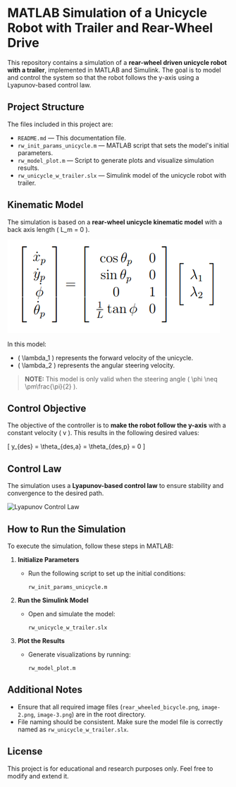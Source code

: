 <!-- # MATLAB simulation of a unicycle robot with a trailer and a rear-wheel drive. 

![alt text](image-3.png)

The following kinematics model has been used (bicycle with back axis $L_m$ = $0$):

![alt text](rear_wheeled_bicycle.png)

In this case, $\lambda_1$ is the rear unicycle forward speed and $\lambda_2$ is the angular speed of steering.

**NOTE** that this kinematic model is valid only if the steering angle $\phi \neq \pm \pi / 2$.

The desired behavior is to follow the y-axis with a constant velocity v which implies $y_{des}$ = $\theta_{des, a}$ = $\theta_{des, p}$ = $0$.

The following Lyapunov control law has been used:

 ![alt text](image-2.png)

 **To run the code:**
 
* 1: Start and run the  `rw_init_params_unicycle.m` script, which defines the initial values of the model
* 2: Start and run `rw_unicycle_w_trailer_rw.sxl`, that is the Simulink model of the unicycle with trailer
* 3: Start and run the  `rw_model_plot.m` scrpit, which creates the plots to visualize the results -->

# MATLAB Simulation of a Unicycle Robot with Trailer and Rear-Wheel Drive

This repository contains a simulation of a **rear-wheel driven unicycle robot with a trailer**,
implemented in MATLAB and Simulink. The goal is to model and control the system so that the
robot follows the y-axis using a Lyapunov-based control law.

## Project Structure

The files included in this project are:

- `README.md` — This documentation file.
- `rw_init_params_unicycle.m` — MATLAB script that sets the model's initial parameters.
- `rw_model_plot.m` — Script to generate plots and visualize simulation results.
- `rw_unicycle_w_trailer.slx` — Simulink model of the unicycle robot with trailer.

## Kinematic Model

The simulation is based on a **rear-wheel unicycle kinematic model** with a back axis length \( L_m = 0 \).

![Kinematic Model](rear_wheeled_bicycle.png)

In this model:
- \( \lambda_1 \) represents the forward velocity of the unicycle.
- \( \lambda_2 \) represents the angular steering velocity.

> **NOTE:** This model is only valid when the steering angle \( \phi \neq \pm\frac{\pi}{2} \).

## Control Objective

The objective of the controller is to **make the robot follow the y-axis** with a constant velocity \( v \).
This results in the following desired values:

\[
y_{des} = \theta_{des,a} = \theta_{des,p} = 0
\]

## Control Law

The simulation uses a **Lyapunov-based control law** to ensure stability and convergence to the desired path.

![Lyapunov Control Law](image-2.png)

## How to Run the Simulation

To execute the simulation, follow these steps in MATLAB:

1. **Initialize Parameters**
   - Run the following script to set up the initial conditions:
     ```
     rw_init_params_unicycle.m
     ```

2. **Run the Simulink Model**
   - Open and simulate the model:
     ```
     rw_unicycle_w_trailer.slx
     ```

3. **Plot the Results**
   - Generate visualizations by running:
     ```
     rw_model_plot.m
     ```

## Additional Notes

- Ensure that all required image files (`rear_wheeled_bicycle.png`, `image-2.png`, `image-3.png`) are in the root directory.
- File naming should be consistent. Make sure the model file is correctly named as `rw_unicycle_w_trailer.slx`.

## License

This project is for educational and research purposes only. Feel free to modify and extend it.
